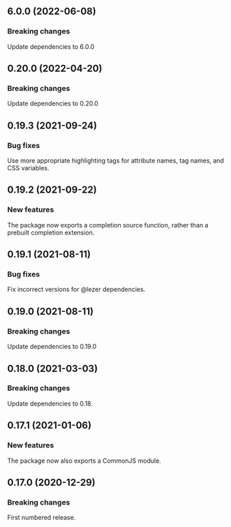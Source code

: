 ## 6.0.0 (2022-06-08)

### Breaking changes

Update dependencies to 6.0.0

## 0.20.0 (2022-04-20)

### Breaking changes

Update dependencies to 0.20.0

## 0.19.3 (2021-09-24)

### Bug fixes

Use more appropriate highlighting tags for attribute names, tag names, and CSS variables.

## 0.19.2 (2021-09-22)

### New features

The package now exports a completion source function, rather than a prebuilt completion extension.

## 0.19.1 (2021-08-11)

### Bug fixes

Fix incorrect versions for @lezer dependencies.

## 0.19.0 (2021-08-11)

### Breaking changes

Update dependencies to 0.19.0

## 0.18.0 (2021-03-03)

### Breaking changes

Update dependencies to 0.18.

## 0.17.1 (2021-01-06)

### New features

The package now also exports a CommonJS module.

## 0.17.0 (2020-12-29)

### Breaking changes

First numbered release.

